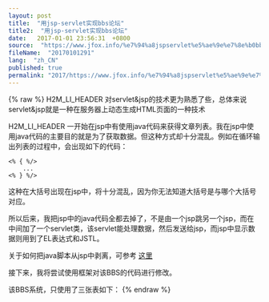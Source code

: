 ```yaml
---
layout: post
title:  "用jsp-servlet实现bbs论坛"
title2:  "用jsp-servlet实现bbs论坛"
date:   2017-01-01 23:56:31  +0800
source:  "https://www.jfox.info/%e7%94%a8jspservlet%e5%ae%9e%e7%8e%b0bbs%e8%ae%ba%e5%9d%9b.html"
fileName:  "20170101291"
lang:  "zh_CN"
published: true
permalink: "2017/https://www.jfox.info/%e7%94%a8jspservlet%e5%ae%9e%e7%8e%b0bbs%e8%ae%ba%e5%9d%9b.html"
---
```

{% raw %}
H2M_LI_HEADER 
对servlet&jsp的技术更为熟悉了些，总体来说servlet&jsp就是一种在服务器上动态生成HTML页面的一种技术

H2M_LI_HEADER 
一开始在jsp中有使用java代码来获得文章列表。我在jsp中使用java代码的主要目的就是为了获取数据。但这种方式却十分混乱。例如在循环输出列表的过程中，会出现如下的代码：

    <% { %/>
    	...
    <% } %/>
    

这种在大括号出现在jsp中，将十分混乱，因为你无法知道大括号是与哪个大括号对应。

所以后来，我把jsp中的java代码全都去掉了，不是由一个jsp跳另一个jsp，而在中间加了一个servlet类，该servlet能处理数据，然后发送给jsp，而jsp中显示数据则用到了EL表达式和JSTL。

 关于如何把java脚本从jsp中剥离，可参考 [这里](https://www.jfox.info/go.php?url=https://github.com/giantray/stackoverflow-java-top-qa/blob/master/contents/how-to-avoid-java-code-in-jsp-files.md)

接下来，我将尝试使用框架对该BBS的代码进行修改。

该BBS系统，只使用了三张表如下：
{% endraw %}

